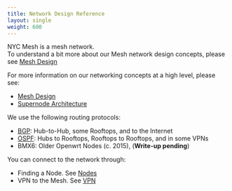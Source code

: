```yaml
---
title: Network Design Reference
layout: single
weight: 600
---
```


NYC Mesh is a mesh network.   
To understand a bit more about our Mesh network design concepts, please see [Mesh Design](/networking/mesh)  

For more information on our networking concepts at a high level, please see:

* [Mesh Design](/networking/mesh)
* [Supernode Architecture](/networking/supernode-architecture/)


We use the following routing protocols:

* [BGP](/networking/bgp): Hub-to-Hub, some Rooftops, and to the Internet
* [OSPF](/networking/ospf): Hubs to Rooftops, Rooftops to Rooftops, and in some VPNs
* BMX6: Older Openwrt Nodes (c. 2015), (**Write-up pending**)

You can connect to the network through:

* Finding a Node. See [Nodes](/nodes)
* VPN to the Mesh. See [VPN](/networking/vpn)

